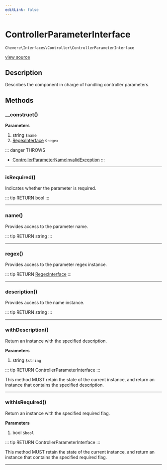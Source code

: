 ```yaml
---
editLink: false
---
```


# ControllerParameterInterface

`Chevere\Interfaces\Controller\ControllerParameterInterface`

[view source](https://github.com/chevere/chevere/blob/master/interfaces/Controller/ControllerParameterInterface.php)

## Description

Describes the component in charge of handling controller parameters.

## Methods

### __construct()

**Parameters**

1. string `$name`
2. [RegexInterface](../Regex/RegexInterface.md) `$regex`

::: danger THROWS
- [ControllerParameterNameInvalidException](../../Exceptions/Controller/ControllerParameterNameInvalidException.md)
:::

---

### isRequired()

Indicates whether the parameter is required.

::: tip RETURN
bool
:::

---

### name()

Provides access to the parameter name.

::: tip RETURN
string
:::

---

### regex()

Provides access to the parameter regex instance.

::: tip RETURN
[RegexInterface](../Regex/RegexInterface.md)
:::

---

### description()

Provides access to the name instance.

::: tip RETURN
string
:::

---

### withDescription()

Return an instance with the specified description.

**Parameters**

1. string `$string`

::: tip RETURN
ControllerParameterInterface
:::

This method MUST retain the state of the current instance, and return
an instance that contains the specified description.

---

### withIsRequired()

Return an instance with the specified required flag.

**Parameters**

1. bool `$bool`

::: tip RETURN
ControllerParameterInterface
:::

This method MUST retain the state of the current instance, and return
an instance that contains the specified required flag.

---
